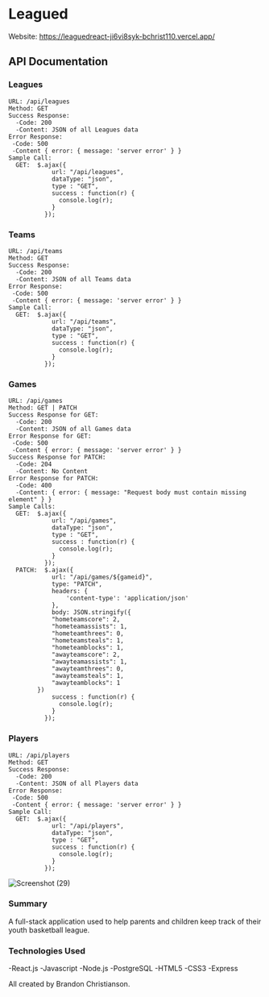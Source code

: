 # Leagued

Website: https://leaguedreact-ji6vi8syk-bchrist110.vercel.app/

## API Documentation
### Leagues

```
URL: /api/leagues
Method: GET
Success Response:
  -Code: 200
  -Content: JSON of all Leagues data
Error Response:
 -Code: 500
 -Content { error: { message: 'server error' } }
Sample Call:
  GET:  $.ajax({
            url: "/api/leagues",
            dataType: "json",
            type : "GET",
            success : function(r) {
              console.log(r);
            }
          });
```

### Teams

```
URL: /api/teams
Method: GET
Success Response:
  -Code: 200
  -Content: JSON of all Teams data
Error Response:
 -Code: 500
 -Content { error: { message: 'server error' } }
Sample Call:
  GET:  $.ajax({
            url: "/api/teams",
            dataType: "json",
            type : "GET",
            success : function(r) {
              console.log(r);
            }
          });
```

### Games

```
URL: /api/games
Method: GET | PATCH
Success Response for GET:
  -Code: 200
  -Content: JSON of all Games data
Error Response for GET:
 -Code: 500
 -Content { error: { message: 'server error' } }
Success Response for PATCH:
  -Code: 204
  -Content: No Content 
Error Response for PATCH:
  -Code: 400
  -Content: { error: { message: "Request body must contain missing element" } }
Sample Calls:
  GET:  $.ajax({
            url: "/api/games",
            dataType: "json",
            type : "GET",
            success : function(r) {
              console.log(r);
            }
          });
  PATCH:  $.ajax({
            url: "/api/games/${gameid}",
            type: "PATCH",
            headers: {
                'content-type': 'application/json'
            },
            body: JSON.stringify({
            "hometeamscore": 2, 
            "hometeamassists": 1, 
            "hometeamthrees": 0, 
            "hometeamsteals": 1, 
            "hometeamblocks": 1,
            "awayteamscore": 2,
            "awayteamassists": 1,
            "awayteamthrees": 0,
            "awayteamsteals": 1,
            "awayteamblocks": 1
        })
            success : function(r) {
              console.log(r);
            }
          });   
```

### Players

```
URL: /api/players
Method: GET
Success Response:
  -Code: 200
  -Content: JSON of all Players data
Error Response:
 -Code: 500
 -Content { error: { message: 'server error' } }
Sample Call:
  GET:  $.ajax({
            url: "/api/players",
            dataType: "json",
            type : "GET",
            success : function(r) {
              console.log(r);
            }
          });
```

![Screenshot (29)](https://user-images.githubusercontent.com/70658734/115607203-8a5d5300-a299-11eb-9b53-6949c5028e10.png)

### Summary

A full-stack application used to help parents and children keep track of their youth basketball league.

### Technologies Used

-React.js
-Javascript
-Node.js
-PostgreSQL
-HTML5
-CSS3
-Express

All created by Brandon Christianson.

